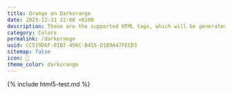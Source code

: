 ```yaml
---
title: Orange on Darkorange
date: 2023-12-31 22:00 +0100
description: These are the supported HTML tags, which will be generated from Markdown.
category: Colors
permalink: /darkorange
uuid: CC519D6F-01B7-456C-B415-D1B9A47FECD3
sitemap: false
icon: 🍊
theme_color: darkorange
---
```

{% include html5-test.md %}